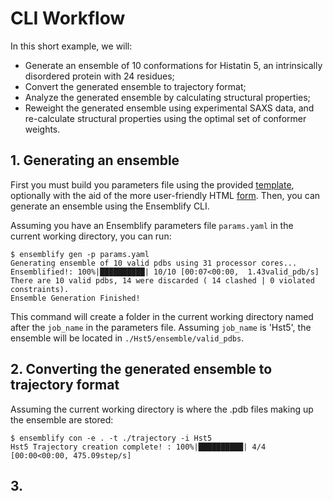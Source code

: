 # CLI Workflow
In this short example, we will:

- Generate an ensemble of 10 conformations for Histatin 5, an intrinsically disordered protein with 24 residues;
- Convert the generated ensemble to trajectory format;
- Analyze the generated ensemble by calculating structural properties;
- Reweight the generated ensemble using experimental SAXS data, and re-calculate structural properties using the optimal set of conformer weights.

## 1. Generating an ensemble
First you must build you parameters file using the provided [template](docs/assets/parameters_template.yaml), optionally with the aid of the more user-friendly HTML [form](https://github.com/npfernandes/ensemblify/releases/download/v0.0.1-downloads/parameters_form.html).
Then, you can generate an ensemble using the Ensemblify CLI.

Assuming you have an Ensemblify parameters file `params.yaml` in the current working directory, you can run:

   ```{code-block} console
   $ ensemblify gen -p params.yaml
   Generating ensemble of 10 valid pdbs using 31 processor cores... 
   Ensemblified!: 100%|██████████| 10/10 [00:07<00:00,  1.43valid_pdb/s]   
   There are 10 valid pdbs, 14 were discarded ( 14 clashed | 0 violated constraints).
   Ensemble Generation Finished!
   ```

This command will create a folder in the current working directory named after the `job_name` in the parameters file.
Assuming `job_name` is 'Hst5', the ensemble will be located in `./Hst5/ensemble/valid_pdbs`.

## 2. Converting the generated ensemble to trajectory format
Assuming the current working directory is where the .pdb files making up the ensemble are stored:

   ```{code-block} console
   $ ensemblify con -e . -t ./trajectory -i Hst5
   Hst5 Trajectory creation complete! : 100%|██████████| 4/4 [00:00<00:00, 475.09step/s]
   ```

## 3. 